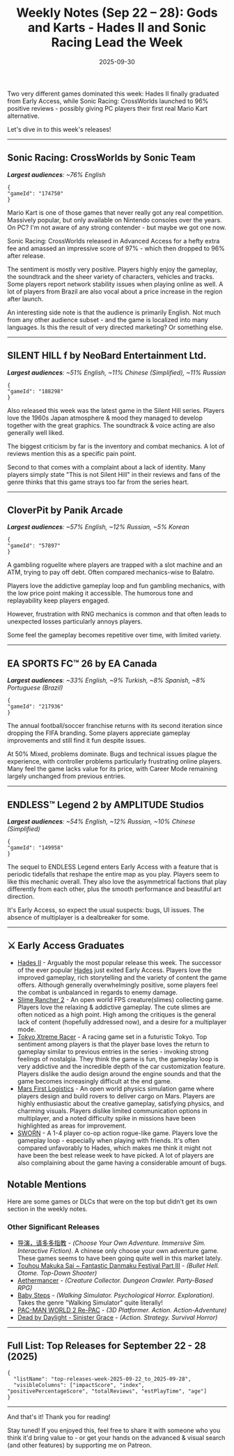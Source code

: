 ﻿---
title: "Weekly Notes (Sep 22 – 28): Gods and Karts - Hades II and Sonic Racing Lead the Week"
slug: "weekly-notes-2025-09-22"
date: "2025-09-30"
category: "Weekly Notes"
description: "Hades II exits Early Access alongside Slime Rancher 2. Sonic Racing: CrossWorlds hits 96% positive as a real Mario Kart PC competitor. Silent Hill f divides fans. Plus: EA FC 26 struggles and a gambling roguelite"
tags: ["Weekly Notes", "Steam Releases", "Steam Trends", "Game Industry", "Early Access", "Game Development", "Hades II", "Supergiant Games", "Sonic Racing CrossWorlds", "Sonic Team", "Silent Hill f", "NeoBards", "EA Sports FC 26", "EA", "Slime Rancher 2", "Tokyo Xtreme Racer", "Mars First Logistics", "CloverPit", "Endless Legend 2", "Early Access Graduates", "Racing Games", "Horror Games", "Roguelike"]
image: "https://media.githubusercontent.com/media/NiklasBorglund/niklasnotes-blog/main/posts/weekly-notes-2025-09-22/hero.jpg"
---

Two very different games dominated this week: Hades II finally graduated from Early Access, while Sonic Racing: CrossWorlds launched to 96% positive reviews - possibly giving PC players their first real Mario Kart alternative.

Let's dive in to this week's releases!

---

## Sonic Racing: CrossWorlds by Sonic Team
***Largest audiences**: ~76% English*

```condensedgamecard
{
"gameId": "174750"
}
```

Mario Kart is one of those games that never really got any real competition. Massively popular, but only available on Nintendo consoles over the years.
On PC? I'm not aware of any strong contender - but maybe we got one now. 

Sonic Racing: CrossWorlds released in Advanced Access for a hefty extra fee and amassed an impressive score of 97% - which then dropped to 96% after release.

The sentiment is mostly very positive. Players highly enjoy the gameplay, the soundtrack and the sheer variety of characters, vehicles and tracks. 
Some players report network stability issues when playing online as well. A lot of players from Brazil are also vocal about a price increase in the region after launch.

An interesting side note is that the audience is primarily English. Not much from any other audience subset - and the game is localized into many languages.
Is this the result of very directed marketing? Or something else.

---

## SILENT HILL f by NeoBard Entertainment Ltd.
***Largest audiences**: ~51% English, ~11% Chinese (Simplified), ~11% Russian*

```condensedgamecard
{
"gameId": "188298"
}
```

Also released this week was the latest game in the Silent Hill series. Players love the 1960s Japan atmosphere & mood they managed to develop together with the great graphics. The soundtrack & voice acting are also generally well liked.

The biggest criticism by far is the inventory and combat mechanics. A lot of reviews mention this as a specific pain point. 

Second to that comes with a complaint about a lack of identity. Many players simply state "This is not Silent Hill" in their reviews and fans of the genre thinks that this game strays too far from the series heart.

---

## CloverPit by Panik Arcade
***Largest audiences**: ~57% English, ~12% Russian, ~5% Korean*

```condensedgamecard
{
"gameId": "57897"
}
```

A gambling roguelite where players are trapped with a slot machine and an ATM, trying to pay off debt. Often compared mechanics-wise to Balatro.

Players love the addictive gameplay loop and fun gambling mechanics, with the low price point making it accessible. The humorous tone and replayability keep players engaged.

However, frustration with RNG mechanics is common and that often leads to unexpected losses particularly annoys players. 

Some feel the gameplay becomes repetitive over time, with limited variety. 

---

## EA SPORTS FC™ 26 by EA Canada
***Largest audiences**: ~33% English, ~9% Turkish, ~8% Spanish, ~8% Portuguese (Brazil)*

```condensedgamecard
{
"gameId": "217936"
}
```

The annual football/soccer franchise returns with its second iteration since dropping the FIFA branding.
Some players appreciate gameplay improvements and still find it fun despite issues.

At 50% Mixed, problems dominate. Bugs and technical issues plague the experience, with controller problems particularly frustrating online players.
Many feel the game lacks value for its price, with Career Mode remaining largely unchanged from previous entries.

---

## ENDLESS™ Legend 2 by AMPLITUDE Studios
***Largest audiences**: ~54% English, ~12% Russian, ~10% Chinese (Simplified)*

```condensedgamecard
{
"gameId": "149958"
}
```

The sequel to ENDLESS Legend enters Early Access with a feature that is periodic tidefalls that reshape the entire map as you play. Players seem to like this mechanic overall. 
They also love the asymmetrical factions that play differently from each other, plus the smooth performance and beautiful art direction.

It's Early Access, so expect the usual suspects: bugs, UI issues. The absence of multiplayer is a dealbreaker for some.

---

## ⚔️ Early Access Graduates

* [Hades II](https://niklasnotes.com/dashboard/game/6726/hades_ii) - Arguably the most popular release this week. The successor of the ever popular [Hades](https://niklasnotes.com/dashboard/game/65058/hades) just exited Early Access. Players love the improved gameplay, rich storytelling and the variety of content the game offers. Although generally overwhelmingly positive, some players feel the combat is unbalanced in regards to enemy damage.
* [Slime Rancher 2](https://niklasnotes.com/dashboard/game/121457/slime_rancher_2) - An open world FPS creature(slimes) collecting game. Players love the relaxing & addictive gameplay. The cute slimes are often noticed as a high point. High among the critiques is the general lack of content (hopefully addressed now), and a desire for a multiplayer mode.
* [Tokyo Xtreme Racer](https://niklasnotes.com/dashboard/game/46994/tokyo_xtreme_racer) - A racing game set in a futuristic Tokyo. Top sentiment among players is that the player base loves the return to gameplay similar to previous entries in the series - invoking strong feelings of nostalgia. They think the game is fun, the gameplay loop is very addictive and the incredible depth of the car customization feature. Players dislike the audio design around the engine sounds and that the game becomes increasingly difficult at the end game.
* [Mars First Logistics](https://niklasnotes.com/dashboard/game/26023/mars_first_logistics) - An open world physics simulation game where players design and build rovers to deliver cargo on Mars. Players are highly enthusiastic about the creative gameplay, satisfying physics, and charming visuals. Players dislike limited communication options in multiplayer, and a noted difficulty spike in missions have been highlighted as areas for improvement.
* [SWORN](https://niklasnotes.com/dashboard/game/35204/sworn) - A 1-4 player co-op action rogue-like game. Players love the gameplay loop - especially when playing with friends. It's often compared unfavorably to Hades, which makes me think it might not have been the best release week to have picked. A lot of players are also complaining about the game having a considerable amount of bugs.


## Notable Mentions

Here are some games or DLCs that were on the top but didn't get its own section in the weekly notes.

### Other Significant Releases

* [导演，请多多指教](https://niklasnotes.com/dashboard/game/220082/%E5%AF%BC%E6%BC%94_%E8%AF%B7%E5%A4%9A%E5%A4%9A%E6%8C%87%E6%95%99) - *(Choose Your Own Adventure. Immersive Sim. Interactive Fiction)*. A chinese only choose your own adventure game. These games seems to have been going quite well in this market lately.
* [Touhou Makuka Sai ~ Fantastic Danmaku Festival Part III](https://niklasnotes.com/dashboard/game/85817/touhou_makuka_sai_fantastic_danmaku_festival_part_iii) - *(Bullet Hell. Otome. Top-Down Shooter)*
* [Aethermancer](https://niklasnotes.com/dashboard/game/64246/aethermancer) - *(Creature Collector. Dungeon Crawler. Party-Based RPG)*
* [Baby Steps](https://niklasnotes.com/dashboard/game/50052/baby_steps) - *(Walking Simulator. Psychological Horror. Exploration)*. Takes the genre "Walking Simulator" quite literally!
* [PAC-MAN WORLD 2 Re-PAC](https://niklasnotes.com/dashboard/game/220200/pac_man_world_2_re_pac) - *(3D Platformer. Action. Action-Adventure)*
* [Dead by Daylight - Sinister Grace](https://niklasnotes.com/dashboard/game/232601/dead_by_daylight_sinister_grace) - *(Action. Strategy. Survival Horror)*

---

## Full List: Top Releases for September 22 - 28 (2025)

```customlist
{
  "listName": "top-releases-week-2025-09-22_to_2025-09-28",
  "visibleColumns": ["impactScore", "index", "positivePercentageScore", "totalReviews", "estPlayTime", "age"]
}
```
---

And that's it! Thank you for reading!

Stay tuned! 
If you enjoyed this, feel free to share it with someone who you think it'd bring value to - or get your hands on the advanced & visual search (and other features) by supporting me on Patreon.